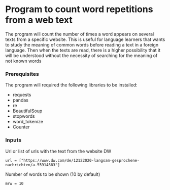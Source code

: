# Program to count word repetitions from a web text

The program will count the number of times a word appears on several texts from a specific website. 
This is useful for language learners that wants to study the meaning of common words before reading a text in a foreign language. Then when the texts are read, there is a higher possibility that it will be understood without the necessity of searching for the meaning of not known words

### Prerequisites

The program will required the following libraries to be installed:
+ requests 
+ pandas
+ re
+ BeautifulSoup
+ stopwords
+ word_tokenize
+ Counter

### Inputs

Url or list of urls with the text from the website DW

```
url = ["https://www.dw.com/de/12122020-langsam-gesprochene-nachrichten/a-55914683"]
```


Number of words to be shown (10 by default)

```
mrw = 10
```